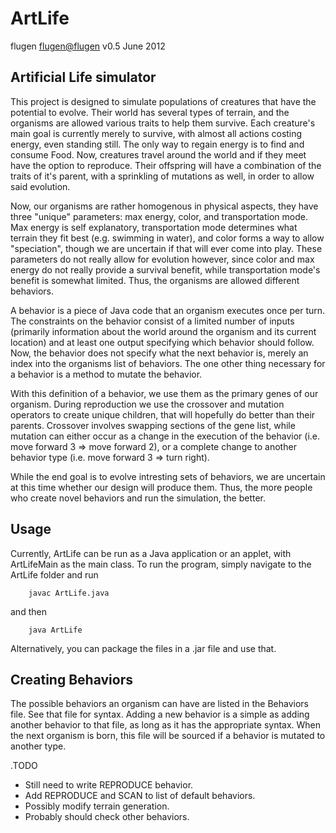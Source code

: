ArtLife
=======
flugen <flugen@flugen>
v0.5 June 2012

Artificial Life simulator
-------------------------

This project is designed to simulate populations of creatures that have the potential to evolve.  Their world has several types of terrain, and the organisms are allowed various traits to help them survive.  Each creature's main goal is currently merely to survive, with almost all actions costing energy, even standing still.  The only way to regain energy is to find and consume Food. Now, creatures travel around the world and if they meet have the option to reproduce.  Their offspring will have a combination of the traits of it's parent, with a sprinkling of mutations as well, in order to allow said evolution.  

Now, our organisms are rather homogenous in physical aspects, they have three "unique" parameters: max energy, color, and transportation mode.  Max energy is self explanatory, transportation mode determines what terrain they fit best (e.g. swimming in water), and color forms a way to allow "speciation", though we are uncertain if that will ever come into play.  These parameters do not really allow for evolution however, since color and max energy do not really provide a survival benefit, while transportation mode's benefit is somewhat limited.  Thus, the organisms are allowed different behaviors.  

A behavior is a piece of Java code that an organism executes once per turn.  The constraints on the behavior consist of a limited number of inputs (primarily information about the world around the organism and its current location) and at least one output specifying which behavior should follow.  Now, the behavior does not specify what the next behavior is, merely an index into the organisms list of behaviors.  The one other thing necessary for a behavior is a method to mutate the behavior.

With this definition of a behavior, we use them as the primary genes of our organism.  During reproduction we use the crossover and mutation operators to create unique children, that will hopefully do better than their parents.  Crossover involves swapping sections of the gene list, while mutation can either occur as a change in the execution of the behavior (i.e. move forward 3 => move forward 2), or a complete change to another behavior type (i.e. move forward 3 => turn right).

While the end goal is to evolve intresting sets of behaviors, we are uncertain at this time whether our design will produce them.  Thus, the more people who create novel behaviors and run the simulation, the better.


Usage
-----

Currently, ArtLife can be run as a Java application or an applet, with ArtLifeMain as the main class.  To run the program, simply navigate to the ArtLife folder and run 

        javac ArtLife.java

and then 

        java ArtLife

Alternatively, you can package the files in a .jar file and use that.


Creating Behaviors
------------------

The possible behaviors an organism can have are listed in the Behaviors file.  See that file for syntax.  Adding a new behavior is a simple as adding another behavior to that file, as long as it has the appropriate syntax.  When the next organism is born, this file will be sourced if a behavior is mutated to another type.


.TODO

- Still need to write REPRODUCE behavior.
- Add REPRODUCE and SCAN to list of default behaviors.
- Possibly modify terrain generation.
- Probably should check other behaviors.